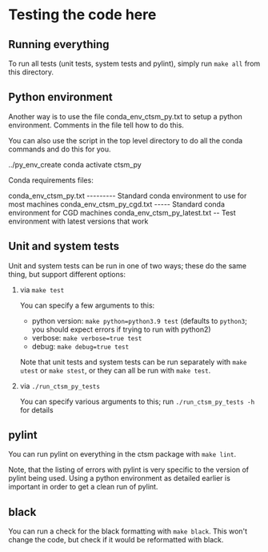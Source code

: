# Testing the code here

## Running everything

To run all tests (unit tests, system tests and pylint), simply run `make
all` from this directory.

## Python environment

Another way is to use the file conda\_env\_ctsm\_py.txt to setup
a python environment. Comments in the file tell how to do this.

You can also use the script in the top level directory to do
all the conda commands and do this for you.

 ../py_env_create
 conda activate ctsm_py

Conda requirements files:

conda_env_ctsm_py.txt --------- Standard conda environment to use for most machines
conda_env_ctsm_py_cgd.txt ----- Standard conda environment for CGD machines
conda_env_ctsm_py_latest.txt -- Test environment with latest versions that work

## Unit and system tests

Unit and system tests can be run in one of two ways; these do the same
thing, but support different options:

1. via `make test`

   You can specify a few arguments to this:
   
   - python version: `make python=python3.9 test` (defaults to `python3`; you should expect errors if trying to run with python2)
   - verbose: `make verbose=true test`
   - debug: `make debug=true test`

   Note that unit tests and system tests can be run separately with
   `make utest` or `make stest`, or they can all be run with `make
   test`.

2. via `./run_ctsm_py_tests`

   You can specify various arguments to this; run `./run_ctsm_py_tests
   -h` for details

## pylint

You can run pylint on everything in the ctsm package with `make lint`.

Note, that the listing of errors with pylint is very specific to the version
of pylint being used. Using a python environment as detailed earlier is important
in order to get a clean run of pylint.

## black

You can run a check for the black formatting with `make black`.
This won't change the code, but check if it would be reformatted
with black.
